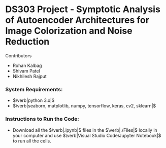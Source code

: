 # DS303 Project - Symptotic Analysis of Autoencoder Architectures for Image Colorization and Noise Reduction

Contributors
- Rohan Kalbag
- Shivam Patel
- Nikhilesh Rajput

### System Requirements: 
- $\verb|python 3.x|$
- $\verb|seaborn, matplotlib, numpy, tensorflow, keras, cv2, sklearn|$

### Instructions to Run the Code:
- Download all the $\verb|.ipynb|$ files in the $\verb|./Files|$ locally in your computer and use $\verb|Visual Studio Code/Jupyter Notebook|$  to run all the cells.